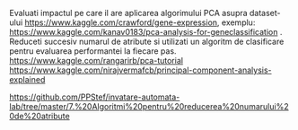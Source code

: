 Evaluati impactul pe care il are aplicarea algorimului PCA asupra dataset-ului https://www.kaggle.com/crawford/gene-expression, exemplu: https://www.kaggle.com/kanav0183/pca-analysis-for-geneclassification .
Reduceti succesiv numarul de atribute si utilizati un algoritm de clasificare pentru evaluarea performantei la fiecare pas.
https://www.kaggle.com/rangarirb/pca-tutorial
https://www.kaggle.com/nirajvermafcb/principal-component-analysis-explained

https://github.com/PPStef/invatare-automata-lab/tree/master/7.%20Algoritmi%20pentru%20reducerea%20numarului%20de%20atribute

